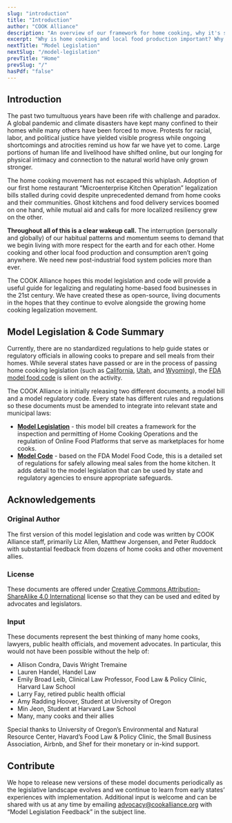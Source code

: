 ```yaml
---
slug: "introduction"
title: "Introduction"
author: "COOK Alliance"
description: "An overview of our framework for home cooking, why it's so important, and why now." 
excerpt: "Why is home cooking and local food production important? Why now?"
nextTitle: "Model Legislation"
nextSlug: "/model-legislation"
prevTitle: "Home"
prevSlug: "/"
hasPdf: "false"
---
```


## Introduction
The past two tumultuous years have been rife with challenge and paradox. A global pandemic and climate disasters have kept many confined to their homes while many others have been forced to move. Protests for racial, labor, and political justice have yielded visible progress while ongoing shortcomings and atrocities remind us how far we have yet to come. Large portions of human life and livelihood have shifted online, but our longing for physical intimacy and connection to the natural world have only grown stronger. 

The home cooking movement has not escaped this whiplash. Adoption of our first home restaurant “Microenterprise Kitchen Operation” legalization bills stalled during covid despite unprecedented demand from home cooks and their communities. Ghost kitchens and food delivery services boomed on one hand, while mutual aid and calls for more localized resiliency grew on the other. 

**Throughout all of this is a clear wakeup call.** The interruption (personally and globally) of our habitual patterns and momentum seems to demand that we begin living with more respect for the earth and for each other. Home cooking and other local food production and consumption aren’t going anywhere. We need new post-industrial food system policies more than ever. 

The COOK Alliance hopes this model legislation and code will provide a useful guide for legalizing and regulating home-based food businesses in the 21st century. We have created these as open-source, living documents in the hopes that they continue to evolve alongside the growing home cooking legalization movement. 

## Model Legislation & Code Summary

Currently, there are no standardized regulations to help guide states or regulatory officials in allowing cooks to prepare and sell meals from their homes. While several states have passed or are in the process of passing home cooking legislation (such as [California](https://leginfo.legislature.ca.gov/faces/billNavClient.xhtml?bill_id=201720180AB626), [Utah](https://le.utah.gov/~2021/bills/static/HB0094.html), and [Wyoming](https://www.wyoleg.gov/Legislation/2020/HB0084)), the [FDA model food code](https://www.fda.gov/food/retail-food-protection/fda-food-code) is silent on the activity. 

The COOK Alliance is initially releasing two different documents, a model bill and a model regulatory code. Every state has different rules and regulations so these documents must be amended to integrate into relevant state and municipal laws:

* **[Model Legislation](/model-legislation)** - this model bill creates a framework for the inspection and permitting of Home Cooking Operations and the regulation of Online Food Platforms that serve as marketplaces for home cooks.
* **[Model Code](/model-code)** - based on the FDA Model Food Code, this is a detailed set of regulations for safely allowing meal sales from the home kitchen. It adds detail to the model legislation that can be used by state and regulatory agencies to ensure appropriate safeguards. 

## Acknowledgements

### Original Author
The first version of this model legislation and code was written by COOK Alliance staff, primarily Liz Allen, Matthew Jorgensen, and Peter Ruddock with substantial feedback from dozens of home cooks and other movement allies. 

### License
These documents are offered under [Creative Commons Attribution-ShareAlike 4.0 International](https://creativecommons.org/licenses/by-sa/4.0/) license so that they can be used and edited by advocates and legislators.

### Input
These documents represent the best thinking of many home cooks, lawyers, public health officials, and movement advocates. In particular, this would not have been possible without the help of: 

* Allison Condra, Davis Wright Tremaine
* Lauren Handel, Handel Law
* Emily Broad Leib, Clinical Law Professor, Food Law & Policy Clinic, Harvard Law School
* Larry Fay, retired public health official 
* Amy Radding Hoover, Student at University of Oregon
* Min Jeon, Student at Harvard Law School
* Many, many cooks and their allies 

Special thanks to University of Oregon’s Environmental and Natural Resource Center, Havard’s Food Law & Policy Clinic, the Small Business Association, Airbnb, and Shef for their monetary or in-kind support. 

## Contribute

We hope to release new versions of these model documents periodically as the legislative landscape evolves and we continue to learn from early states’ experiences with implementation. Additional input is welcome and can be shared with us at any time by emailing [advocacy@cookalliance.org](mailto:advocacy@cookalliance.org) with “Model Legislation Feedback” in the subject line.
